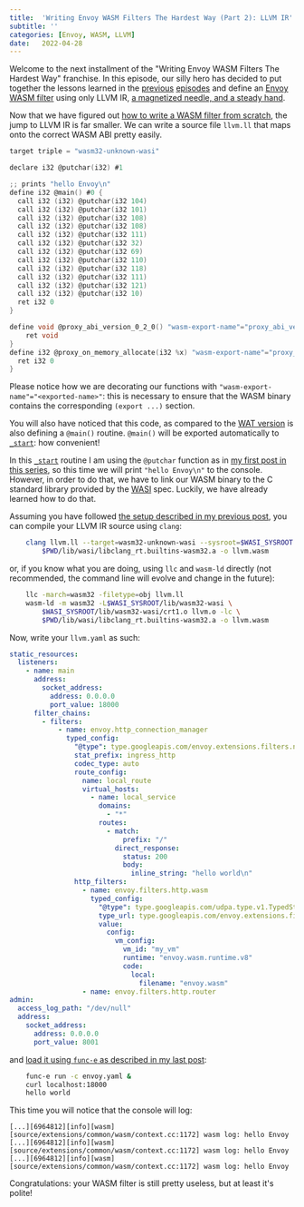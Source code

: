 ```yaml
---
title:  'Writing Envoy WASM Filters The Hardest Way (Part 2): LLVM IR'
subtitle: ''
categories: [Envoy, WASM, LLVM]
date:   2022-04-28
---
```


Welcome to the next installment of the "Writing Envoy WASM Filters The Hardest Way" franchise. In this episode,
our silly hero has decided to put together the lessons learned in the [previous][previous] [episodes][episodes] and define an 
[Envoy WASM filter][envoy-wasm] using only LLVM IR, [a magnetized needle, and a steady hand][xkcd378].

Now that we have figured out [how to write a WASM filter from scratch][episodes],
the jump to LLVM IR is far smaller. We can write a source file `llvm.ll` 
that maps onto the correct WASM ABI pretty easily. 

```c
target triple = "wasm32-unknown-wasi"

declare i32 @putchar(i32) #1

;; prints "hello Envoy\n"
define i32 @main() #0 {
  call i32 (i32) @putchar(i32 104)
  call i32 (i32) @putchar(i32 101)
  call i32 (i32) @putchar(i32 108)
  call i32 (i32) @putchar(i32 108)
  call i32 (i32) @putchar(i32 111)
  call i32 (i32) @putchar(i32 32)
  call i32 (i32) @putchar(i32 69)
  call i32 (i32) @putchar(i32 110)
  call i32 (i32) @putchar(i32 118)
  call i32 (i32) @putchar(i32 111)
  call i32 (i32) @putchar(i32 121)
  call i32 (i32) @putchar(i32 10)
  ret i32 0
}

define void @proxy_abi_version_0_2_0() "wasm-export-name"="proxy_abi_version_0_2_0" {
    ret void
}
define i32 @proxy_on_memory_allocate(i32 %x) "wasm-export-name"="proxy_on_memory_allocate" {
  ret i32 0
}
```

Please notice how we are decorating our functions with `"wasm-export-name"="<exported-name>"`:
this is necessary to ensure that the WASM binary contains the corresponding `(export ...)` section. 

You will also have noticed that this code, as compared to the [WAT version][episodes] is also defining
a `@main()` routine. `@main()` will be exported automatically to [`_start`][_start]: how convenient!

In this [`_start`][_start] routine I am using the `@putchar` function as in 
[my first post in this series][previous], so this time we will print `"hello Envoy\n"` to the console.
However, in order to do that, we have to link our WASM binary to the C standard library provided by the
[WASI][previous] spec. Luckily, we have already learned how to do that.

Assuming you have followed [the setup described in my previous post][previous], 
you can compile your LLVM IR source using `clang`:

```sh
    clang llvm.ll --target=wasm32-unknown-wasi --sysroot=$WASI_SYSROOT -lc \
        $PWD/lib/wasi/libclang_rt.builtins-wasm32.a -o llvm.wasm
```

or, if you know what you are doing, using `llc` and `wasm-ld` directly 
(not recommended, the command line will evolve and change in the future):

```sh
    llc -march=wasm32 -filetype=obj llvm.ll
    wasm-ld -m wasm32 -L$WASI_SYSROOT/lib/wasm32-wasi \
        $WASI_SYSROOT/lib/wasm32-wasi/crt1.o llvm.o -lc \
        $PWD/lib/wasi/libclang_rt.builtins-wasm32.a -o llvm.wasm
```

Now, write your `llvm.yaml` as such:

```yaml
static_resources:
  listeners:
    - name: main
      address:
        socket_address:
          address: 0.0.0.0
          port_value: 18000
      filter_chains:
        - filters:
            - name: envoy.http_connection_manager
              typed_config:
                "@type": type.googleapis.com/envoy.extensions.filters.network.http_connection_manager.v3.HttpConnectionManager
                stat_prefix: ingress_http
                codec_type: auto
                route_config:
                  name: local_route
                  virtual_hosts:
                    - name: local_service
                      domains:
                        - "*"
                      routes:
                        - match:
                            prefix: "/"
                          direct_response:
                            status: 200
                            body:
                              inline_string: "hello world\n"
                http_filters:
                  - name: envoy.filters.http.wasm
                    typed_config:
                      "@type": type.googleapis.com/udpa.type.v1.TypedStruct
                      type_url: type.googleapis.com/envoy.extensions.filters.http.wasm.v3.Wasm
                      value:
                        config:
                          vm_config:
                            vm_id: "my_vm"
                            runtime: "envoy.wasm.runtime.v8"
                            code:
                              local:
                                filename: "envoy.wasm"
                  - name: envoy.filters.http.router
admin:
  access_log_path: "/dev/null"
  address:
    socket_address:
      address: 0.0.0.0
      port_value: 8001
```

and [load it using `func-e` as described in my last post][episodes]:


```sh
    func-e run -c envoy.yaml &
    curl localhost:18000
    hello world
```

This time you will notice that the console will log:

```
[...][6964812][info][wasm] [source/extensions/common/wasm/context.cc:1172] wasm log: hello Envoy
[...][6964812][info][wasm] [source/extensions/common/wasm/context.cc:1172] wasm log: hello Envoy
[...][6964812][info][wasm] [source/extensions/common/wasm/context.cc:1172] wasm log: hello Envoy
```

Congratulations: your WASM filter is still pretty useless, but at least it's polite!

[previous]: /llvm/wasm/wasi/2022/04/14/compiling-llvm-ir-into-wasm.html
[episodes]: /envoy/wasm/wat/2022/04/23/envoy-wasm-filters-the-hardest-way-using-wat.html
[envoy-wasm]: https://www.envoyproxy.io/docs/envoy/latest/start/sandboxes/wasm-cc
[xkcd378]: https://xkcd.com/378/
[_start]: https://github.com/proxy-wasm/spec/tree/master/abi-versions/vNEXT#_start

